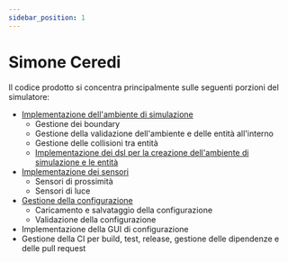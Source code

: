 ```yaml
---
sidebar_position: 1
---
```


# Simone Ceredi

Il codice prodotto si concentra principalmente sulle seguenti porzioni del simulatore:

- [Implementazione dell'ambiente di simulazione](./1-environment.md)
  - Gestione dei boundary
  - Gestione della validazione dell'ambiente e delle entità all'interno
  - Gestione delle collisioni tra entità
  - [Implementazione dei dsl per la creazione dell'ambiente di simulazione e le entità](./2-dsl.md)
- [Implementazione dei sensori](./3-sensors.md)
  - Sensori di prossimità
  - Sensori di luce
- [Gestione della configurazione](./4-configuration.md)
  - Caricamento e salvataggio della configurazione
  - Validazione della configurazione
- Implementazione della GUI di configurazione
- Gestione della CI per build, test, release, gestione delle dipendenze e delle pull request
